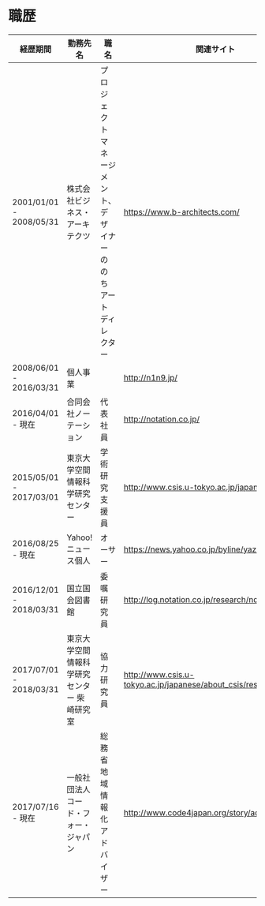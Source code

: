 # 職歴


経歴期間 | 勤務先名 | 職名 | 関連サイト
-------- | --------- | --------- | ---------
2001/01/01 - 2008/05/31 | 株式会社ビジネス・アーキテクツ | プロジェクトマネージメント、デザイナーののちアートディレクター | https://www.b-architects.com/
2008/06/01 - 2016/03/31 | 個人事業 | | http://n1n9.jp/
2016/04/01 - 現在 | 合同会社ノーテーション | 代表社員 | http://notation.co.jp/ 
2015/05/01 - 2017/03/01 | 東京大学空間情報科学研究センター | 学術研究支援員 | http://www.csis.u-tokyo.ac.jp/japanese/
2016/08/25 - 現在 | Yahoo!ニュース個人 | オーサー | https://news.yahoo.co.jp/byline/yazakiyuichi/
2016/12/01 - 2018/03/31 | 国立国会図書館 | 委嘱研究員 | http://log.notation.co.jp/research/ndllabresearch/
2017/07/01 - 2018/03/31 | 東京大学空間情報科学研究センター 柴崎研究室 | 協力研究員 | http://www.csis.u-tokyo.ac.jp/japanese/about_csis/researchers.htm
2017/07/16 - 現在 | 一般社団法人コード・フォー・ジャパン | 総務省 地域情報化アドバイザー | http://www.code4japan.org/story/advisor2017/